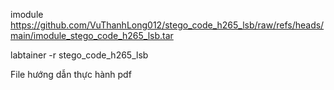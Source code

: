 
imodule https://github.com/VuThanhLong012/stego_code_h265_lsb/raw/refs/heads/main/imodule_stego_code_h265_lsb.tar

labtainer -r stego_code_h265_lsb

File hướng dẫn thực hành pdf
